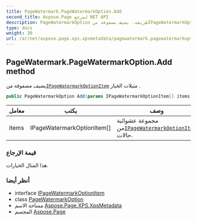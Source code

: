 ```yaml
---
title: PageWatermark.PageWatermarkOption.Add
second_title: Aspose.Page لمرجع NET API
description: PageWatermarkOption طريقة. يضيف مصفوفة منIPageWatermarkOptionItem مثيلات الخيار .
type: docs
weight: 30
url: /ar/net/aspose.page.xps.xpsmetadata/pagewatermark.pagewatermarkoption/add/
---
```

## PageWatermark.PageWatermarkOption.Add method

يضيف مصفوفة من[`IPageWatermarkOptionItem`](../../pagewatermark.ipagewatermarkoptionitem/) مثيلات الخيار .

```csharp
public PageWatermarkOption Add(params IPageWatermarkOptionItem[] items)
```

| معامل | يكتب | وصف |
| --- | --- | --- |
| items | IPageWatermarkOptionItem[] | مجموعة عشوائية من[`IPageWatermarkOptionItem`](../../pagewatermark.ipagewatermarkoptionitem/) حالات. |

### قيمة الإرجاع

هذا المثال الخيارات.

### أنظر أيضا

* interface [IPageWatermarkOptionItem](../../pagewatermark.ipagewatermarkoptionitem/)
* class [PageWatermarkOption](../)
* مساحة الاسم [Aspose.Page.XPS.XpsMetadata](../../pagewatermark.pagewatermarkoption/)
* المجسم [Aspose.Page](../../../)


